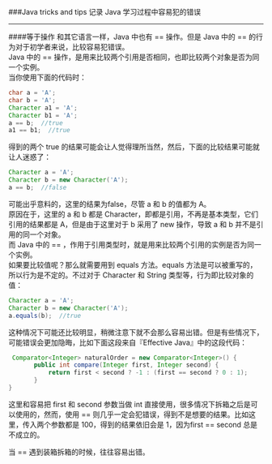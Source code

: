 ###Java tricks and tips
记录 Java 学习过程中容易犯的错误

----

####等于操作
和其它语言一样，Java 中也有 == 操作。但是 Java 中的 == 的行为对于初学者来说，比较容易犯错误。  
Java 中的 == 操作，是用来比较两个引用是否相同，也即比较两个对象是否为同一个实例。  
当你使用下面的代码时：

```Java
char a = 'A';
char b = 'A';
Character a1 = 'A';
Character b1 = 'A';
a == b;  //true
a1 == b1;  //true
```

得到的两个 true 的结果可能会让人觉得理所当然，然后，下面的比较结果可能就让人迷惑了：

```Java
Character a = 'A';
Character b = new Character('A');
a == b;  //false
```

可能出乎意料的，这里的结果为false，尽管 a 和 b 的值都为 A。   
原因在于，这里的 a 和 b 都是 Character，即都是引用，不再是基本类型，它们引用的结果都是 A，但是由于这里对于 b 采用了 new 操作，导致 a 和 b 并不是引用的同一个对象。   
而 Java 中的 == ，作用于引用类型时，就是用来比较两个引用的实例是否为同一个实例。   
如果要比较值呢？那么就需要用到 equals 方法。equals 方法是可以被重写的，所以行为是不定的。不过对于 Character 和 String 类型等，行为即比较对象的值：  

```Java
Character a = 'A';
Character b = new Character('A');
a.equals(b);  //true
```

这种情况下可能还比较明显，稍微注意下就不会那么容易出错。但是有些情况下，可能错误会更加隐晦，比如下面这段来自『Effective Java』中的这段代码：  

```Java
 Comparator<Integer> naturalOrder = new Comparator<Integer>() {       public int compare(Integer first, Integer second) {           return first < second ? -1 : (first == second ? 0 : 1);       }}
```

这里和容易把 first 和 second 参数当做 int 直接使用，很多情况下拆箱之后是可以使用的，然而，使用 == 则几乎一定会犯错误，得到不是想要的结果。比如这里，传入两个参数都是 100，得到的结果依旧会是 1，因为first == second 总是不成立的。  

当 == 遇到装箱拆箱的时候，往往容易出错。


